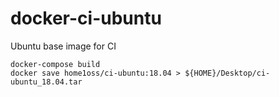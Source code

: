 # docker-ci-ubuntu
Ubuntu base image for CI

    docker-compose build
    docker save home1oss/ci-ubuntu:18.04 > ${HOME}/Desktop/ci-ubuntu_18.04.tar
